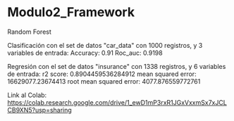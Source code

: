# Modulo2_Framework

Random Forest 

Clasificación con el set de datos "car_data" con 1000 registros, y 3 variables de entrada:
Accuracy: 0.91
Roc_auc: 0.9198

Regresión con el set de datos "insurance" con 1338 registros, y 6 variables de entrada:
r2 score:  0.8904459536284912
mean squared error: 16629077.23674413
root mean squared error:  4077.876559772761

Link al Colab:
https://colab.research.google.com/drive/1_ewD1mP3rxR1JGxVxxmSx7xJCLCB9XN5?usp=sharing
